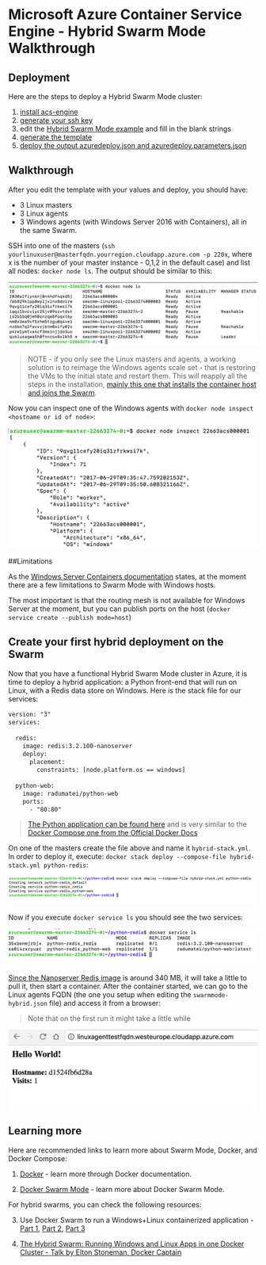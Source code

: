 # Microsoft Azure Container Service Engine - Hybrid Swarm Mode Walkthrough

## Deployment

Here are the steps to deploy a Hybrid Swarm Mode cluster:

1. [install acs-engine](acsengine.md#downloading-and-building-acs-engine)
2. [generate your ssh key](ssh.md#ssh-key-generation)
3. edit the [Hybrid Swarm Mode example](../examples/windows/swarmmode-hybrid.json) and fill in the blank strings
4. [generate the template](acsengine.md#generating-a-template)
5. [deploy the output azuredeploy.json and azuredeploy.parameters.json](../README.md#deployment-usage)

## Walkthrough

After you edit the template with your values and deploy, you should have:
-  3 Linux masters
-  3 Linux agents
-  3 Windows agents (with Windows Server 2016 with Containers),
all in the same Swarm.

SSH into one of the masters (`ssh yourlinuxuser@masterfqdn.yourregion.cloudapp.azure.com -p 220x`, where x is the number of your master instance - 0,1,2 in the default case) and list all nodes: `docker node ls`. The output should be similar to this:

![](images/swarmmode-hybrid-docker-node-ls.png)

> NOTE - if you only see the Linux masters and agents, a working solution is to reimage the Windows agents scale set - that is restoring the VMs to the initial state and restart them. This will reapply all the steps in the installation, [mainly this one that installs the container host and joins the Swarm](https://github.com/Azure/acs-engine/blob/master/parts/swarm/Install-ContainerHost-And-Join-Swarm.ps1).

Now you can inspect one of the Windows agents with `docker node inspect <hostname or id of node>`:

![](images/swarmmode-hybrid-docker-node-inspect.png)


##Limitations

As the [Windows Server Containers documentation](https://docs.microsoft.com/en-us/virtualization/windowscontainers/manage-containers/swarm-mode#limitations) states, at the moment there are a few limitations to Swarm Mode with Windows hosts. 

The most important is that the routing mesh is not available for Windows Server at the moment, but you can publish ports on the host (`docker service create --publish mode=host`)


## Create your first hybrid deployment on the Swarm

Now that you have a functional Hybrid Swarm Mode cluster in Azure, it is time to deploy a hybrid application: a Python front-end that will run on Linux, with a Redis data store on Windows. Here is the stack file for our services:

```
version: "3"
services:

  redis:
    image: redis:3.2.100-nanoserver
    deploy:
      placement:
        constraints: [node.platform.os == windows]

  python-web:
    image: radumatei/python-web
    ports:
      - "80:80"
```

> [The Python application can be found here](https://github.com/microsoft-dx/docker-lab/tree/master/apps/python-redis) and is very similar to the [Docker Compose one from the Official Docker Docs](https://docs.docker.com/compose/gettingstarted/)

On one of the masters create the file above and name it `hybrid-stack.yml`. In order to deploy it, execute: `docker stack deploy --compose-file hybrid-stack.yml python-redis`:


![](images/swarmmode-hybrid-stack-deploy.png)

Now if you execute `docker service ls` you should see the two services:

![](images/swarmmode-hybrid-service-ls.png)

[Since the Nanoserver Redis image](https://hub.docker.com/r/library/redis/) is around 340 MB, it will take a little to pull it, then start a container.
After the container started, we can go to the Linux agents FQDN (the one you setup when editing the `swarmmode-hybrid.json` file) and access it from a browser:

> Note that on the first run it might take a little while

![](images/swarmmode-hybrid-linux-agents.png)

## Learning more

Here are recommended links to learn more about Swarm Mode, Docker, and Docker Compose:

1. [Docker](https://docs.docker.com/) - learn more through Docker documentation.

2. [Docker Swarm Mode](https://docs.docker.com/engine/swarm/) - learn more about Docker Swarm Mode.

For hybrid swarms, you can check the following resources:

3. Use Docker Swarm to run a Windows+Linux containerized application - [Part 1](https://www.youtube.com/watch?v=ZfMV5JmkWCY&t=170s), [Part 2](https://www.youtube.com/watch?v=VbzwKbcC_Mg&t=406s), [Part 3](https://www.youtube.com/watch?v=I9oDD78E_1E&t=354s)

4. [The Hybrid Swarm: Running Windows and Linux Apps in one Docker Cluster - Talk by Elton Stoneman, Docker Captain](https://channel9.msdn.com/Events/DXPortugal/OSCAMP-Open-Source-Software-powered-by-Bright-Pixel/The-Hybrid-Swarm-Running-Windows-and-Linux-Apps-in-one-Docker-Cluster)
